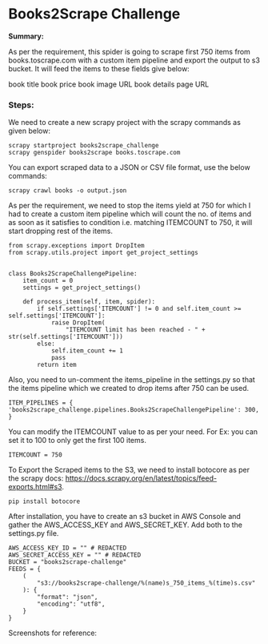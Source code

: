 # Books2Scrape Challenge
**Summary:**

As per the requirement, this spider is going to scrape first 750 items from books.toscrape.com with a custom item pipeline and export the output to s3 bucket. It will feed the items to these fields give below:

book title
book price
book image URL
book details page URL

### Steps:
We need to create a new scrapy project with the scrapy commands as given below:

```
scrapy startproject books2scrape_challenge
scrapy genspider books2scrape books.toscrape.com
```

You can export scraped data to a JSON or CSV file format, use the below commands:

```
scrapy crawl books -o output.json
```

As per the requirement, we need to stop the items yield at 750 for which I had to create a custom item pipeline which will count the no. of items and as soon as it satisfies to condition i.e. matching ITEMCOUNT to 750, it will start dropping rest of the items.

```
from scrapy.exceptions import DropItem
from scrapy.utils.project import get_project_settings


class Books2ScrapeChallengePipeline:
    item_count = 0
    settings = get_project_settings()

    def process_item(self, item, spider):
        if self.settings['ITEMCOUNT'] != 0 and self.item_count >= self.settings['ITEMCOUNT']:
            raise DropItem(
                "ITEMCOUNT limit has been reached - " + str(self.settings['ITEMCOUNT']))
        else:
            self.item_count += 1
            pass
        return item
```

Also, you need to un-comment the items_pipeline in the settings.py so that the items pipeline which we created to drop items after 750 can be used.

``
ITEM_PIPELINES = {
'books2scrape_challenge.pipelines.Books2ScrapeChallengePipeline': 300,
}
``

You can modify the ITEMCOUNT value to as per your need. For Ex: you can set it to 100 to only get the first 100 items.

```
ITEMCOUNT = 750
```

To Export the Scraped items to the S3, we need to install botocore as per the scrapy docs: https://docs.scrapy.org/en/latest/topics/feed-exports.html#s3.

```
pip install botocore
```

After installation, you have to create an s3 bucket in AWS Console and gather the AWS_ACCESS_KEY and AWS_SECRET_KEY. Add both to the settings.py file.

```
AWS_ACCESS_KEY_ID = "" # REDACTED
AWS_SECRET_ACCESS_KEY = "" # REDACTED
BUCKET = "books2scrape-challenge"
FEEDS = {
    (
        "s3://books2scrape-challenge/%(name)s_750_items_%(time)s.csv"
    ): {
        "format": "json",
        "encoding": "utf8",
    }
}
```

Screenshots for reference:


